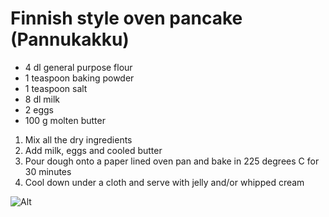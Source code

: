 # Finnish style oven pancake (Pannukakku)

- 4 dl general purpose flour
- 1 teaspoon baking powder
- 1 teaspoon salt
- 8 dl milk
- 2 eggs
- 100 g molten butter

1. Mix all the dry ingredients
2. Add milk, eggs and cooled butter
3. Pour dough onto a paper lined oven pan and bake in 225 degrees C for 30 minutes
4. Cool down under a cloth and serve with jelly and/or whipped cream

![Alt](https://raw.github.com/nali/versioned-cookbook/master/pictures/pancake.jpg)

